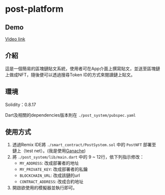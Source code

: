 # post-platform

## Demo
[Video link](https://youtu.be/GbXTjVWnB7Q)

## 介紹
這是一個簡易的區塊鏈貼文系統，使用者可在App介面上撰寫貼文，並送至區塊鏈上做成NFT，隨後便可以透過搜尋Token ID的方式來閱讀鏈上貼文。

## 環境

Solidity：0.8.17

Dart及相關的dependencies版本則在 `./post_system/pubspec.yaml`

## 使用方式

1. 透過Remix IDE將 `./smart_contract/PostSystem.sol` 中的 `PostNFT` 部署至鏈上（test net）。(我是使用[Ganache](https://trufflesuite.com/ganache/))
2. 將 `./post_system/lib/main.dart` 中的 9 ~ 12行，依下列指示修改：
    - `MY_ADDRESS`: 改成部署者的地址
    - `MY_PRIVATE_KEY`: 改成部署者的私鑰
    - `BLOCKCHAIN_URL`: 改成該鏈的url
    - `CONTRACT_ADDRESS`: 改成合約地址
3. 開啟欲使用的模擬器並執行即可。
